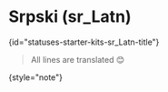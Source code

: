 # Srpski (sr_Latn)
{id="statuses-starter-kits-sr_Latn-title"}


> All lines are translated 😊
>
{style="note"}
